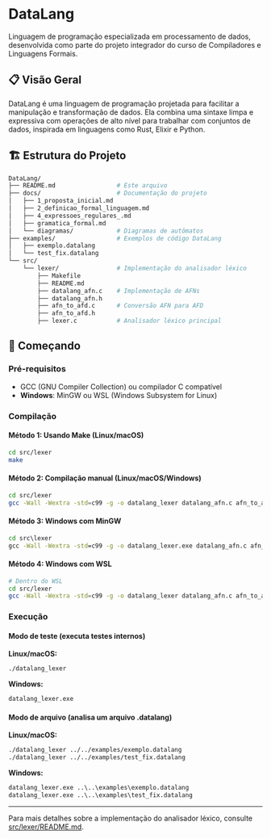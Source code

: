 # DataLang

Linguagem de programação especializada em processamento de dados, desenvolvida como parte do projeto integrador do curso de Compiladores e Linguagens Formais.

## 📋 Visão Geral

DataLang é uma linguagem de programação projetada para facilitar a manipulação e transformação de dados. Ela combina uma sintaxe limpa e expressiva com operações de alto nível para trabalhar com conjuntos de dados, inspirada em linguagens como Rust, Elixir e Python.

## 🏗️ Estrutura do Projeto

```bash
DataLang/
├── README.md                 # Este arquivo
├── docs/                     # Documentação do projeto
│   ├── 1_proposta_inicial.md
│   ├── 2_definicao_formal_linguagem.md
│   ├── 4_expressoes_regulares_.md
│   ├── gramatica_formal.md
│   └── diagramas/            # Diagramas de autômatos
├── examples/                 # Exemplos de código DataLang
│   ├── exemplo.datalang
│   └── test_fix.datalang
└── src/
    └── lexer/                # Implementação do analisador léxico
        ├── Makefile
        ├── README.md
        ├── datalang_afn.c    # Implementação de AFNs
        ├── datalang_afn.h
        ├── afn_to_afd.c      # Conversão AFN para AFD
        ├── afn_to_afd.h
        ├── lexer.c           # Analisador léxico principal
```

## 🚀 Começando

### Pré-requisitos

- GCC (GNU Compiler Collection) ou compilador C compatível
- **Windows**: MinGW ou WSL (Windows Subsystem for Linux)

### Compilação

#### Método 1: Usando Make (Linux/macOS)
```bash
cd src/lexer
make
```

#### Método 2: Compilação manual (Linux/macOS/Windows)
```bash
cd src/lexer
gcc -Wall -Wextra -std=c99 -g -o datalang_lexer datalang_afn.c afn_to_afd.c lexer.c
```

#### Método 3: Windows com MinGW
```cmd
cd src\lexer
gcc -Wall -Wextra -std=c99 -g -o datalang_lexer.exe datalang_afn.c afn_to_afd.c lexer.c
```

#### Método 4: Windows com WSL
```bash
# Dentro do WSL
cd src/lexer
gcc -Wall -Wextra -std=c99 -g -o datalang_lexer datalang_afn.c afn_to_afd.c lexer.c
```

### Execução

#### Modo de teste (executa testes internos)

**Linux/macOS:**
```bash
./datalang_lexer
```

**Windows:**
```cmd
datalang_lexer.exe
```

#### Modo de arquivo (analisa um arquivo .datalang)

**Linux/macOS:**
```bash
./datalang_lexer ../../examples/exemplo.datalang
./datalang_lexer ../../examples/test_fix.datalang
```

**Windows:**
```cmd
datalang_lexer.exe ..\..\examples\exemplo.datalang
datalang_lexer.exe ..\..\examples\test_fix.datalang
```

---

Para mais detalhes sobre a implementação do analisador léxico, consulte [src/lexer/README.md](src/lexer/README.md).
